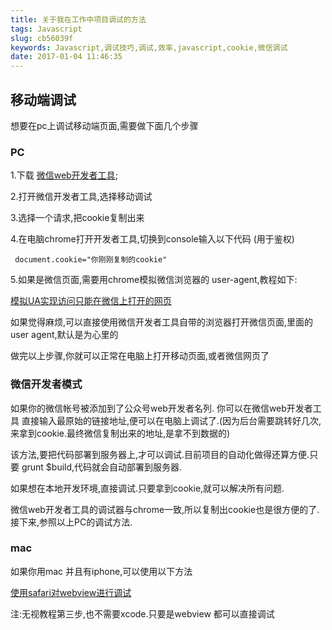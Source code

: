 ```yaml
---
title: 关于我在工作中项目调试的方法
tags: Javascript
slug: cb56039f
keywords: Javascript,调试技巧,调试,效率,javascript,cookie,微信调试
date: 2017-01-04 11:46:35
---
```


## 移动端调试
想要在pc上调试移动端页面,需要做下面几个步骤

### PC 
1.下载 [微信web开发者工具](https://mp.weixin.qq.com/wiki/10/e5f772f4521da17fa0d7304f68b97d7e.html);

2.打开微信开发者工具,选择移动调试

3.选择一个请求,把cookie复制出来

4.在电脑chrome打开开发者工具,切换到console输入以下代码 (用于鉴权)
```
 document.cookie="你刚刚复制的cookie"
```
5.如果是微信页面,需要用chrome模拟微信浏览器的 user-agent,教程如下:

[模拟UA实现访问只能在微信上打开的网页](http://wangbaiyuan.cn/analog-ua-implementation-access-to-open-only-on-the-app-page.html)

如果觉得麻烦,可以直接使用微信开发者工具自带的浏览器打开微信页面,里面的user agent,默认是为心里的

做完以上步骤,你就可以正常在电脑上打开移动页面,或者微信网页了


### 微信开发者模式
如果你的微信帐号被添加到了公众号web开发者名列.
你可以在微信web开发者工具 直接输入最原始的链接地址,便可以在电脑上调试了.(因为后台需要跳转好几次,来拿到cookie.最终微信复制出来的地址,是拿不到数据的)

该方法,要把代码部署到服务器上,才可以调试.目前项目的自动化做得还算方便.只要 grunt $build,代码就会自动部署到服务器.

如果想在本地开发环境,直接调试.只要拿到cookie,就可以解决所有问题.

微信web开发者工具的调试器与chrome一致,所以复制出cookie也是很方便的了.接下来,参照以上PC的调试方法.



### mac

如果你用mac 并且有iphone,可以使用以下方法

[使用safari对webview进行调试](http://www.cnblogs.com/fakeCoder/p/5923290.html)

注:无视教程第三步,也不需要xcode.只要是webview 都可以直接调试